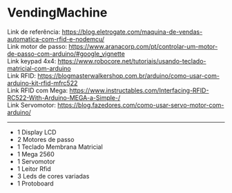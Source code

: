# VendingMachine

Link de referência: https://blog.eletrogate.com/maquina-de-vendas-automatica-com-rfid-e-nodemcu/ <br>
Link motor de passo: https://www.aranacorp.com/pt/controlar-um-motor-de-passo-com-arduino/#google_vignette <br>
Link keypad 4x4: https://www.robocore.net/tutoriais/usando-teclado-matricial-com-arduino <br>
Link RFID: https://blogmasterwalkershop.com.br/arduino/como-usar-com-arduino-kit-rfid-mfrc522<br>
Link RFID com Mega: https://www.instructables.com/Interfacing-RFID-RC522-With-Arduino-MEGA-a-Simple-/<br>
Link Servomotor: https://blog.fazedores.com/como-usar-servo-motor-com-arduino/<br>

<hr>

- 1 Display LCD
- 2 Motores de passo
- 1 Teclado Membrana Matricial
- 1 Mega 2560
- 1 Servomotor
- 1 Leitor Rfid
- 3 Leds de cores variadas
- 1 Protoboard
